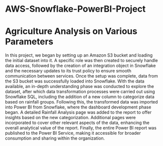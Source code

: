 # AWS-Snowflake-PowerBI-Project

# Agriculture Analysis on Various Parameters

In this project, we began by setting up an Amazon S3 bucket and loading the initial dataset into it. A specific role was then created to securely handle data access, followed by the creation of an integration object in Snowflake and the necessary updates to its trust policy to ensure smooth communication between services. Once the setup was complete, data from the S3 bucket was successfully loaded into Snowflake. With the data available, an in-depth understanding phase was conducted to explore the dataset, after which data transformation processes were carried out using Snowflake SQL, including the addition of a new column to categorize data based on rainfall groups. Following this, the transformed data was imported into Power BI from Snowflake, where the dashboard development phase began. A detailed Rainfall Analysis page was added to the report to offer insights based on the new categorization. Additional pages were incorporated to cover other relevant aspects of the data, enhancing the overall analytical value of the report. Finally, the entire Power BI report was published to the Power BI Service, making it accessible for broader consumption and sharing within the organization.

